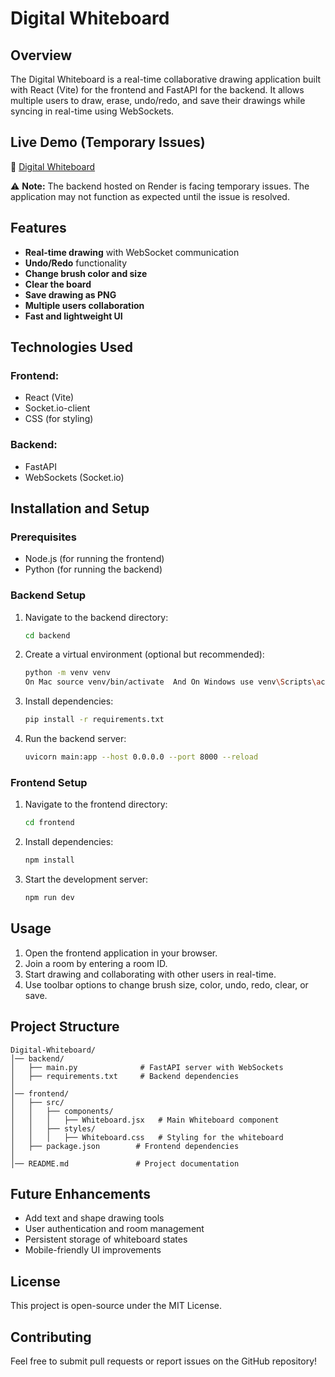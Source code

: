 # Digital Whiteboard

## Overview
The Digital Whiteboard is a real-time collaborative drawing application built with React (Vite) for the frontend and FastAPI for the backend. It allows multiple users to draw, erase, undo/redo, and save their drawings while syncing in real-time using WebSockets.

## Live Demo (Temporary Issues)
🔗 [Digital Whiteboard](https://digital-white-board-two.vercel.app/)  

⚠ **Note:** The backend hosted on Render is facing temporary issues. The application may not function as expected until the issue is resolved.


## Features
- **Real-time drawing** with WebSocket communication
- **Undo/Redo** functionality
- **Change brush color and size**
- **Clear the board**
- **Save drawing as PNG**
- **Multiple users collaboration**
- **Fast and lightweight UI**

## Technologies Used
### Frontend:
- React (Vite)
- Socket.io-client
- CSS (for styling)

### Backend:
- FastAPI
- WebSockets (Socket.io)

## Installation and Setup

### Prerequisites
- Node.js (for running the frontend)
- Python (for running the backend)

### Backend Setup
1. Navigate to the backend directory:
   ```sh
   cd backend
   ```
2. Create a virtual environment (optional but recommended):
   ```sh
   python -m venv venv
   On Mac source venv/bin/activate  And On Windows use venv\Scripts\activate
   ```
3. Install dependencies:
   ```sh
   pip install -r requirements.txt
   ```
4. Run the backend server:
   ```sh
   uvicorn main:app --host 0.0.0.0 --port 8000 --reload
   ```

### Frontend Setup
1. Navigate to the frontend directory:
   ```sh
   cd frontend
   ```
2. Install dependencies:
   ```sh
   npm install
   ```
3. Start the development server:
   ```sh
   npm run dev
   ```

## Usage
1. Open the frontend application in your browser.
2. Join a room by entering a room ID.
3. Start drawing and collaborating with other users in real-time.
4. Use toolbar options to change brush size, color, undo, redo, clear, or save.

## Project Structure
```
Digital-Whiteboard/
│── backend/
│   ├── main.py              # FastAPI server with WebSockets
│   ├── requirements.txt     # Backend dependencies
│
│── frontend/
│   ├── src/
│   │   ├── components/
│   │   │   ├── Whiteboard.jsx   # Main Whiteboard component
│   │   ├── styles/
│   │   │   ├── Whiteboard.css   # Styling for the whiteboard
│   ├── package.json        # Frontend dependencies
│
│── README.md               # Project documentation
```

## Future Enhancements
- Add text and shape drawing tools
- User authentication and room management
- Persistent storage of whiteboard states
- Mobile-friendly UI improvements

## License
This project is open-source under the MIT License.

## Contributing
Feel free to submit pull requests or report issues on the GitHub repository!

